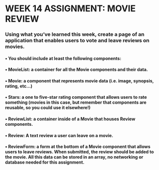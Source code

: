 # WEEK 14 ASSIGNMENT: MOVIE REVIEW  

### Using what you’ve learned this week, create a page of an application that enables users to vote and leave reviews on movies.
#### •	You should include at least the following components: 
####      •	  MovieList: a container for all the Movie components and their data.  
####      •	  Movie: a component that represents movie data (i.e. image, synopsis, rating, etc…)  
####      •	  Stars: a one to five-star rating component that allows users to rate something (movies in this case, but remember that components are reusable, so you could use it elsewhere!)  
####      •	  ReviewList: a container inside of a Movie that houses Review components.  
####      •	  Review: A text review a user can leave on a movie.  
####      •	  ReviewForm: a form at the bottom of a Movie component that allows users to leave reviews. When submitted, the review should be added to the movie. All this data can be stored in an array, no networking or database needed for this assignment.